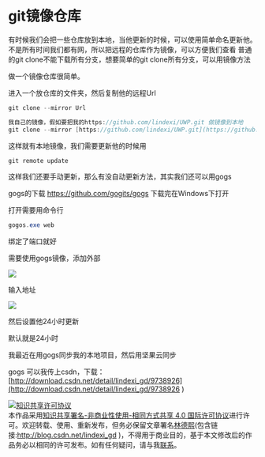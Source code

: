 
# git镜像仓库

有时候我们会把一些仓库放到本地，当他更新的时候，可以使用简单命名更新他。
不是所有时间我们都有网，所以把远程的仓库作为镜像，可以方便我们查看
普通的git clone不能下载所有分支，想要简单的git clone所有分支，可以用镜像方法

<!--more-->



<div id="toc"></div>

做一个镜像仓库很简单。

进入一个放仓库的文件夹，然后复制他的远程Url

```csharp
git clone --mirror Url

我自己的镜像，假如要把我的https://github.com/lindexi/UWP.git 做镜像到本地
git clone --mirror [https://github.com/lindexi/UWP.git](https://github.com/lindexi/UWP.git )
```

这样就有本地镜像，我们需要更新他的时候用

```csharp
git remote update

```
这样我们还要手动更新，那么有没自动更新方法，其实我们还可以用gogs

gogs的下载 https://github.com/gogits/gogs 下载完在Windows下打开

打开需要用命令行

```csharp
gogos.exe web

```

绑定了端口就好

需要使用gogs镜像，添加外部

![](http://7xqpl8.com1.z0.glb.clouddn.com/48607e54-9b56-4d1b-a11f-ff44b53046c4201612693440.jpg)

输入地址

![](http://7xqpl8.com1.z0.glb.clouddn.com/48607e54-9b56-4d1b-a11f-ff44b53046c4201612693522.jpg)

然后设置他24小时更新

默认就是24小时

我最近在用gogs同步我的本地项目，然后用坚果云同步

gogs 可以我传上csdn，下载：[http://download.csdn.net/detail/lindexi_gd/9738926](http://download.csdn.net/detail/lindexi_gd/9738926 )





<a rel="license" href="http://creativecommons.org/licenses/by-nc-sa/4.0/"><img alt="知识共享许可协议" style="border-width:0" src="https://licensebuttons.net/l/by-nc-sa/4.0/88x31.png" /></a><br />本作品采用<a rel="license" href="http://creativecommons.org/licenses/by-nc-sa/4.0/">知识共享署名-非商业性使用-相同方式共享 4.0 国际许可协议</a>进行许可。欢迎转载、使用、重新发布，但务必保留文章署名[林德熙](http://blog.csdn.net/lindexi_gd)(包含链接:http://blog.csdn.net/lindexi_gd )，不得用于商业目的，基于本文修改后的作品务必以相同的许可发布。如有任何疑问，请与我[联系](mailto:lindexi_gd@163.com)。